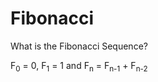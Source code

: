 # Fibonacci

What is the Fibonacci Sequence?

F<sub>0</sub> = 0, F<sub>1</sub> = 1 and F<sub>n</sub> = F<sub>n-1</sub> + F<sub>n-2</sub>
